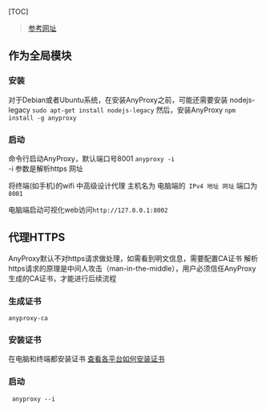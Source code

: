 [TOC]

> [参考网址](http://anyproxy.io/cn/#%E5%BF%AB%E9%80%9F%E5%BC%80%E5%A7%8B)

## 作为全局模块
### 安装
对于Debian或者Ubuntu系统，在安装AnyProxy之前，可能还需要安装 nodejs-legacy
`sudo apt-get install nodejs-legacy`
然后，安装AnyProxy
`npm install -g anyproxy`

### 启动
命令行启动AnyProxy，默认端口号8001
`anyproxy -i `  
-i 参数是解析https 网址

将终端(如手机)的wifi 中高级设计代理 主机名为 电脑端的` IPv4 地址 网址` 端口为`8001`

电脑端启动可视化web访问`http://127.0.0.1:8002`

## 代理HTTPS
AnyProxy默认不对https请求做处理，如需看到明文信息，需要配置CA证书
解析https请求的原理是中间人攻击（man-in-the-middle），用户必须信任AnyProxy生成的CA证书，才能进行后续流程

### 生成证书
`anyproxy-ca `
### 安装证书
在电脑和终端都安装证书
[查看各平台如何安装证书](http://anyproxy.io/cn/#%E8%AF%81%E4%B9%A6%E9%85%8D%E7%BD%AE)

### 启动
` anyproxy --i` 